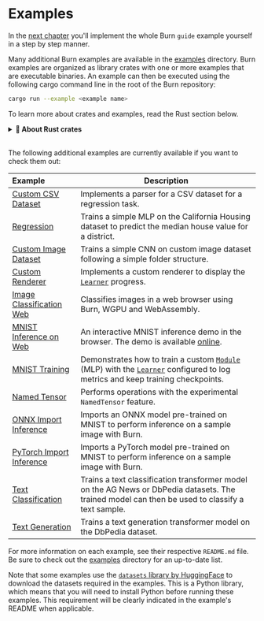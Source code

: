 # Examples

In the [next chapter](./basic-workflow) you'll implement the whole Burn
`guide` example yourself in a step by step manner.

Many additional Burn examples are available in the
[examples](https://github.com/tracel-ai/burn/tree/main/examples) directory. Burn examples are
organized as library crates with one or more examples that are executable binaries. An example can
then be executed using the following cargo command line in the root of the Burn repository:

```bash
cargo run --example <example name>
```

To learn more about crates and examples, read the Rust section below.

<details>
<summary><strong>🦀 About Rust crates</strong></summary>

Each Burn example is a **package** which is a subdirectory of the `examples` directory.
A package is a bundle of one or more crates providing different functionalities and
a `Cargo.toml` file describing how to build those crates.

A crate is a compilation unit in Rust. It could be a single file, but it is often easier to split up
crates into multiple **modules**.

A module lets us organize code within a crate for readability and easy reuse. Modules also allow us
to control the _privacy_ of items. For instance, the `pub(crate)` keyword is employed to make a
module publicly available inside the crate. In the snippet below four modules are declared,
the first two are public and visible to the users of the crates, the third is public inside the
crate only and crate users cannot access it, and the last one is private. 
Each module can be a single file or a directory with a `mod.rs` file inside.

```rust, ignore
pub mod data;
pub mod inference;
pub(crate) mod model;
mod training; // Without the `pub` keyword, modules are private by default.
```

A crate can come in one of two forms: a **binary crate** or a **library crate**. When compiling a
crate, the compiler first looks in the crate root file (`src/lib.rs` for a library crate and
`src/main.rs` for a binary crate). Any module declared in the crate root file will be inserted in
the crate for compilation.

All Burn examples are library crates and they contain one or more executable examples that uses
the library. We even have some Burn examples that uses the library crate of other examples.

The examples are single files under the `examples` directory. Each file produces an executable
with the same name. Each example can then be executed with `cargo run --example <executable name>`.

Below is a file tree of a typical Burn example package:

```
examples/burn-example
├── Cargo.toml
├── examples
│   ├── example1.rs      ---> compiled to example1 binary
│   ├── example2.rs      ---> compiled to example2 binary
│   └── ...
└── src
    ├── lib.rs           ---> this is the root file for a library
    ├── module1.rs
    ├── module2.rs
    └── ...
```

</details><br>

The following additional examples are currently available if you want to check them out:

| Example                                                                                                   | Description                                                                                                                                                                                  |
| :-------------------------------------------------------------------------------------------------------- | -------------------------------------------------------------------------------------------------------------------------------------------------------------------------------------------- |
| [Custom CSV Dataset](https://github.com/tracel-ai/burn/tree/main/examples/custom-csv-dataset)             | Implements a parser for a CSV dataset for a regression task.                                                                                                                                 |
| [Regression](https://github.com/tracel-ai/burn/tree/main/examples/simple-regression)                      | Trains a simple MLP on the California Housing dataset to predict the median house value for a district.                                                                                      |
| [Custom Image Dataset](https://github.com/tracel-ai/burn/tree/main/examples/custom-image-dataset)         | Trains a simple CNN on custom image dataset following a simple folder structure.                                                                                                             |
| [Custom Renderer](https://github.com/tracel-ai/burn/tree/main/examples/custom-renderer)                   | Implements a custom renderer to display the [`Learner`](./building-blocks/learner.md) progress.                                                                                              |
| [Image Classification Web](https://github.com/tracel-ai/burn/tree/main/examples/image-classification-web) | Classifies images in a web browser using Burn, WGPU and WebAssembly.                                                                                                                         |
| [MNIST Inference on Web](https://github.com/tracel-ai/burn/tree/main/examples/mnist-inference-web)        | An interactive MNIST inference demo in the browser. The demo is available [online](https://burn.dev/demo/).                                                                                  |
| [MNIST Training](https://github.com/tracel-ai/burn/tree/main/examples/mnist)                              | Demonstrates how to train a custom [`Module`](./building-blocks/module.md) (MLP) with the [`Learner`](./building-blocks/learner.md) configured to log metrics and keep training checkpoints. |
| [Named Tensor](https://github.com/tracel-ai/burn/tree/main/examples/named-tensor)                         | Performs operations with the experimental `NamedTensor` feature.                                                                                                                             |
| [ONNX Import Inference](https://github.com/tracel-ai/burn/tree/main/examples/onnx-inference)              | Imports an ONNX model pre-trained on MNIST to perform inference on a sample image with Burn.                                                                                                 |
| [PyTorch Import Inference](https://github.com/tracel-ai/burn/tree/main/examples/pytorch-import)           | Imports a PyTorch model pre-trained on MNIST to perform inference on a sample image with Burn.                                                                                               |
| [Text Classification](https://github.com/tracel-ai/burn/tree/main/examples/text-classification)           | Trains a text classification transformer model on the AG News or DbPedia datasets. The trained model can then be used to classify a text sample.                                             |
| [Text Generation](https://github.com/tracel-ai/burn/tree/main/examples/text-generation)                   | Trains a text generation transformer model on the DbPedia dataset.                                                                                                                           |

For more information on each example, see their respective `README.md` file. Be sure to check out
the [examples](https://github.com/tracel-ai/burn/tree/main/examples) directory for an up-to-date
list.

<div class="warning">

Note that some examples use the
[`datasets` library by HuggingFace](https://huggingface.co/docs/datasets/index) to download the
datasets required in the examples. This is a Python library, which means that you will need to
install Python before running these examples. This requirement will be clearly indicated in the
example's README when applicable.

</div>
